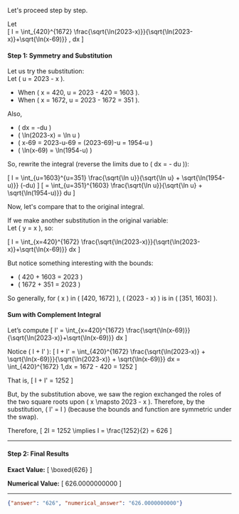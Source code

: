 Let's proceed step by step.

Let  
\[ I = \int_{420}^{1672} \frac{\sqrt{\ln(2023-x)}}{\sqrt{\ln(2023-x)}+\sqrt{\ln(x-69)}} \, dx \]

#### **Step 1: Symmetry and Substitution**

Let us try the substitution:  
Let \( u = 2023 - x \).

- When \( x = 420, u = 2023 - 420 = 1603 \).
- When \( x = 1672, u = 2023 - 1672 = 351 \).

Also,
- \( dx = -du \)
- \( \ln(2023-x) = \ln u \)
- \( x-69 = 2023-u-69 = (2023-69)-u = 1954-u \)
- \( \ln(x-69) = \ln(1954-u) \)

So, rewrite the integral (reverse the limits due to \( dx = - du \)):

\[
I = \int_{u=1603}^{u=351} \frac{\sqrt{\ln u}}{\sqrt{\ln u} + \sqrt{\ln(1954-u)}} (-du)
\]
\[
= \int_{u=351}^{1603} \frac{\sqrt{\ln u}}{\sqrt{\ln u} + \sqrt{\ln(1954-u)}} du
\]

Now, let's compare that to the original integral.

If we make another substitution in the original variable:  
Let \( y = x \), so:

\[
I = \int_{x=420}^{1672} \frac{\sqrt{\ln(2023-x)}}{\sqrt{\ln(2023-x)}+\sqrt{\ln(x-69)}} dx
\]

But notice something interesting with the bounds:  
- \( 420 + 1603 = 2023 \)
- \( 1672 + 351 = 2023 \)

So generally, for \( x \) in \( [420, 1672] \), \( (2023 - x) \) is in \( [351, 1603] \).

#### **Sum with Complement Integral**

Let’s compute
\[
I' = \int_{x=420}^{1672} \frac{\sqrt{\ln(x-69)}}{\sqrt{\ln(2023-x)}+\sqrt{\ln(x-69)}} dx
\]

Notice \( I + I' \):
\[
I + I' = \int_{420}^{1672} \frac{\sqrt{\ln(2023-x)} + \sqrt{\ln(x-69)}}{\sqrt{\ln(2023-x)} + \sqrt{\ln(x-69)}} dx = \int_{420}^{1672} 1\,dx = 1672 - 420 = 1252
\]

That is,
\[
I + I' = 1252
\]

But, by the substitution above, we saw the region exchanged the roles of the two square roots upon \( x \mapsto 2023 - x \). Therefore, by the substitution, \( I' = I \) (because the bounds and function are symmetric under the swap).

Therefore,
\[
2I = 1252 \implies I = \frac{1252}{2} = 626
\]

---

#### **Step 2: Final Results**

**Exact Value:**
\[
\boxed{626}
\]

**Numerical Value:**
\[
626.0000000000
\]

---

```json
{"answer": "626", "numerical_answer": "626.0000000000"}
```